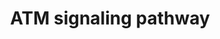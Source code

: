 ---
annotations:
- id: PW:0000651
  parent: regulatory pathway
  type: Pathway Ontology
  value: aging pathway
- id: PW:0000287
  parent: regulatory pathway
  type: Pathway Ontology
  value: altered apoptotic cell death pathway
- id: PW:0001361
  parent: signaling pathway
  type: Pathway Ontology
  value: ataxia telangiectasia-mutated (ATM) signaling pathway
- id: PW:0000292
  parent: regulatory pathway
  type: Pathway Ontology
  value: altered DNA repair pathway
authors:
- Amanzo
- Mkutmon
- MaintBot
- Khanspers
- Zari
- AlexanderPico
- Egonw
- Eweitz
citedin:
- link: PMC9300967
- link: PMC7470419
- link: PMC6961668
description: 'Ataxia-telangiectasia (A-T) is a highly pleiotropic, autosomal recessive
  disease that leads to multisystem defects and has an intricate cellular phenotype,
  all linked to the functional inactivation of a single gene. Extensive research on
  the phenotype and the recent discovery and cloning of the responsible gene point
  to a defect as a central biochemical locus which links several signal transduction
  pathways that operate under stress as well as in normal physiological conditions.  Ataxia
  is the first symptom in all patients and is predominantly truncal, first manifested
  in swaying of the head and trunk on standing and even sitting. Truncal ataxia precedes
  appendicular cerebellar disease. In the first years of life, certain manifestations
  are present such as dysarthria, muscular hypotonia, the slow initiation and performance
  of all voluntary movements, characteristic hypotonic facies and postures, and drooling.
  Dyssynergia and intention tremor of the upper extremities become a major feature
  after the fifth year of life. The tendon reflexes are diminished or lost, but may
  be normal or even hyperactive in the early stages. All these observations show a
  clear ataxia of cerebellar type, initially of station and gait, and later of intention.
  Early observations of brains from patients with A-T showed neurodegenerative changes,
  particularly in the Purkinje and granular cells of the cerebellum. Neuronal degeneration
  is also present in the brainstem, and dentate and olivary nuclei atrophy. Neuronal
  loss occurs in the substantial nigra and oculomotor nuclei, dorsal root ganglia,
  and degenerative changes are evident in spinal motor neurons, and dorsal root and
  sympathetic motor neurons. Moreover, multiple abnormalities in Purkinje cell development
  have been observed in an Atm-deficient mouse model. Misplaced Purkinje cells have
  been observed in both the granular and molecular cell layers. In addition, Purkinje
  cell dendrites tend to grow laterally instead of extending towards the surface of
  the cerebellum.  ATM (for Ataxia-telangiectasia mutated) has been located by restriction-fragment
  length polymorphism in the chromosome 11, location: 108,093,211-108,239,829. Interestingly,
  the site of ATM is the same or adjacent to the region occupied by CD3 (Antigen,
  Delta subunit), THY1 (T-Cell antigen), and NCAM (Cell Adhesion Molecule, Neural,
  1) genes, all of which are members of the immunoglobulin-gene superfamily and consequently
  may be subject to the same defect that afflicts the T-cell receptor and immunoglobulin
  molecules in A-T. The ATM gene presents an open reading frame (ORF) of 9,165 kb
  cDNA and is constituted by 66 exons spread over 150 kb of genomic DNA which has
  a transcript of 12 kb. The ORF of this transcript predicts a 370-kDa protein composed
  of 3056 amino acids. Over 300 mutations have been found in A-T patients, distributed
  across the full length (150 kb of genomic DNA) of the ATM gene.  Sequence homology
  indicates that the atm gene product falls into a family of proteins that are related
  to the catalytic subunit of phosphatidylinositol 3-kinase (PI 3-kinase). This family
  includes TEL1, MEC1, TOR1, and TOR2 of the budding yeast Saccharomyces cerevisiae,
  RAD3 of the fission yeast Schizosaccharomyces pombe, and MEI-41 of Drosophila melanogaster.
  The mammalian family member most closely related to ATM is the ATR/FRP1 protein
  and, like its yeast homologs, it mediates cellular responses to unreplicated or
  damaged DNA. In humans the PI 3-kinase family includes the catalytic subunit of
  the DNA-dependent protein kinase (DNA-PKcs) and FRAP. These sequence homologies
  appear to reflect functional homology because many of the PI 3-kinase family members
  are involved in DNA repair, recombination and cell cycle control. Despite the resemblance
  to lipid kinases, members of this family, including ATM, possess a serine/threonine
  protein kinase activity, which is wortmannin sensitive.  ATM phosphoprotein is ubiquitously
  expressed and predominantly found in nuclei of proliferating cells, but subcellular
  fractionation and immunofluorescence revealed that 10-20% of the protein is present
  in cytoplasmic vesicles, including peroxisomes and endosomes and a prominent cytoplasmic
  fraction in mouse oocytes. ATM is endosome-bound in mouse neurons, suggesting molecular
  sorting of the protein occurs in the cytoplasm. In Purkinje cells, distribution
  of ATM protein is primarily in cytoplasm, and this may be related to the differentiation
  state of the cells. ATM mRNA is present in all human and mouse tissues. In situ
  hybridization shows that ATM mRNA is expressed throughout the whole mouse embryo.
  Furthermore, ATM has been associated with beta-adaptin in lymphoblast vesicles indicating
  that it may play a role in intracellular vesicle and/or protein transport mechanisms.
  No obvious nuclear localization signals have been detected in ATM. Neither an ectopically
  expressed N-terminal fragment of the protein nor a C-terminal fragment is capable
  of entering the nucleus.'
last-edited: 2021-05-14
organisms:
- Homo sapiens
redirect_from:
- /index.php/Pathway:WP2516
- /instance/WP2516
- /instance/WP2516_rr116808
revision: r116808
schema-jsonld:
- '@context': https://schema.org/
  '@id': https://wikipathways.github.io/pathways/WP2516.html
  '@type': Dataset
  creator:
    '@type': Organization
    name: WikiPathways
  description: 'Ataxia-telangiectasia (A-T) is a highly pleiotropic, autosomal recessive
    disease that leads to multisystem defects and has an intricate cellular phenotype,
    all linked to the functional inactivation of a single gene. Extensive research
    on the phenotype and the recent discovery and cloning of the responsible gene
    point to a defect as a central biochemical locus which links several signal transduction
    pathways that operate under stress as well as in normal physiological conditions.  Ataxia
    is the first symptom in all patients and is predominantly truncal, first manifested
    in swaying of the head and trunk on standing and even sitting. Truncal ataxia
    precedes appendicular cerebellar disease. In the first years of life, certain
    manifestations are present such as dysarthria, muscular hypotonia, the slow initiation
    and performance of all voluntary movements, characteristic hypotonic facies and
    postures, and drooling. Dyssynergia and intention tremor of the upper extremities
    become a major feature after the fifth year of life. The tendon reflexes are diminished
    or lost, but may be normal or even hyperactive in the early stages. All these
    observations show a clear ataxia of cerebellar type, initially of station and
    gait, and later of intention. Early observations of brains from patients with
    A-T showed neurodegenerative changes, particularly in the Purkinje and granular
    cells of the cerebellum. Neuronal degeneration is also present in the brainstem,
    and dentate and olivary nuclei atrophy. Neuronal loss occurs in the substantial
    nigra and oculomotor nuclei, dorsal root ganglia, and degenerative changes are
    evident in spinal motor neurons, and dorsal root and sympathetic motor neurons.
    Moreover, multiple abnormalities in Purkinje cell development have been observed
    in an Atm-deficient mouse model. Misplaced Purkinje cells have been observed in
    both the granular and molecular cell layers. In addition, Purkinje cell dendrites
    tend to grow laterally instead of extending towards the surface of the cerebellum.  ATM
    (for Ataxia-telangiectasia mutated) has been located by restriction-fragment length
    polymorphism in the chromosome 11, location: 108,093,211-108,239,829. Interestingly,
    the site of ATM is the same or adjacent to the region occupied by CD3 (Antigen,
    Delta subunit), THY1 (T-Cell antigen), and NCAM (Cell Adhesion Molecule, Neural,
    1) genes, all of which are members of the immunoglobulin-gene superfamily and
    consequently may be subject to the same defect that afflicts the T-cell receptor
    and immunoglobulin molecules in A-T. The ATM gene presents an open reading frame
    (ORF) of 9,165 kb cDNA and is constituted by 66 exons spread over 150 kb of genomic
    DNA which has a transcript of 12 kb. The ORF of this transcript predicts a 370-kDa
    protein composed of 3056 amino acids. Over 300 mutations have been found in A-T
    patients, distributed across the full length (150 kb of genomic DNA) of the ATM
    gene.  Sequence homology indicates that the atm gene product falls into a family
    of proteins that are related to the catalytic subunit of phosphatidylinositol
    3-kinase (PI 3-kinase). This family includes TEL1, MEC1, TOR1, and TOR2 of the
    budding yeast Saccharomyces cerevisiae, RAD3 of the fission yeast Schizosaccharomyces
    pombe, and MEI-41 of Drosophila melanogaster. The mammalian family member most
    closely related to ATM is the ATR/FRP1 protein and, like its yeast homologs, it
    mediates cellular responses to unreplicated or damaged DNA. In humans the PI 3-kinase
    family includes the catalytic subunit of the DNA-dependent protein kinase (DNA-PKcs)
    and FRAP. These sequence homologies appear to reflect functional homology because
    many of the PI 3-kinase family members are involved in DNA repair, recombination
    and cell cycle control. Despite the resemblance to lipid kinases, members of this
    family, including ATM, possess a serine/threonine protein kinase activity, which
    is wortmannin sensitive.  ATM phosphoprotein is ubiquitously expressed and predominantly
    found in nuclei of proliferating cells, but subcellular fractionation and immunofluorescence
    revealed that 10-20% of the protein is present in cytoplasmic vesicles, including
    peroxisomes and endosomes and a prominent cytoplasmic fraction in mouse oocytes.
    ATM is endosome-bound in mouse neurons, suggesting molecular sorting of the protein
    occurs in the cytoplasm. In Purkinje cells, distribution of ATM protein is primarily
    in cytoplasm, and this may be related to the differentiation state of the cells.
    ATM mRNA is present in all human and mouse tissues. In situ hybridization shows
    that ATM mRNA is expressed throughout the whole mouse embryo. Furthermore, ATM
    has been associated with beta-adaptin in lymphoblast vesicles indicating that
    it may play a role in intracellular vesicle and/or protein transport mechanisms.
    No obvious nuclear localization signals have been detected in ATM. Neither an
    ectopically expressed N-terminal fragment of the protein nor a C-terminal fragment
    is capable of entering the nucleus.'
  keywords:
  - AP3B2
  - ATF2
  - ATM
  - BID
  - BRCA1
  - CCNE1
  - CDC2
  - CDC25A
  - CDC25C
  - CDK1
  - CDK2
  - CREB1
  - Caspase 2
  - Chk1
  - Chk2
  - Cyclin B
  - FANCD2
  - GADD45A
  - H2AX
  - IKBA
  - MDC1
  - MDM2
  - MDMX (MDM4)
  - MRE11
  - NBS1
  - NEMO
  - PIDD
  - RAD50
  - RAD51
  - RAD9A
  - RAIDD
  - RIP1
  - SAPK (MAPK9)
  - SMC1A
  - TLK1
  - TP53
  - TP53BP1
  - TP73
  - c-Abl
  - c-Jun
  - p21
  license: CC0
  name: ATM signaling pathway
seo: CreativeWork
title: ATM signaling pathway
wpid: WP2516
---